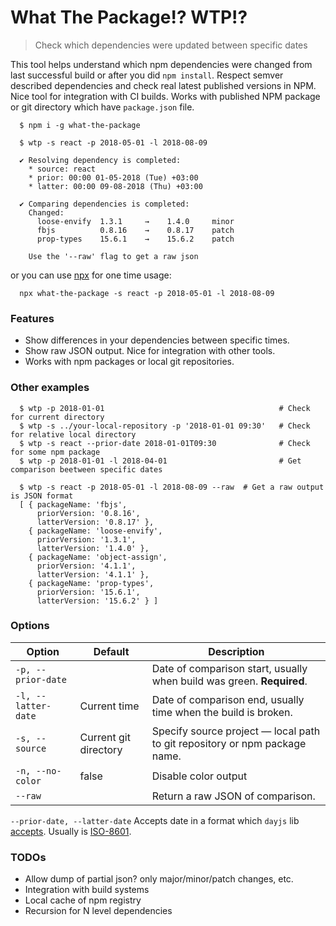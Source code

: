 # What The Package!? WTP!?

> Check which dependencies were updated between specific dates

This tool helps understand which npm dependencies were changed from last successful build or after you did `npm install`.
Respect semver described dependencies and check real latest published versions in NPM.
Nice tool for integration with CI builds. Works with published NPM package or git directory which have `package.json` file.

```
  $ npm i -g what-the-package

  $ wtp -s react -p 2018-05-01 -l 2018-08-09
  
  ✔ Resolving dependency is completed:
    * source: react
    * prior: 00:00 01-05-2018 (Tue) +03:00
    * latter: 00:00 09-08-2018 (Thu) +03:00
  
  ✔ Comparing dependencies is completed:
    Changed:
      loose-envify  1.3.1     →    1.4.0     minor
      fbjs          0.8.16    →    0.8.17    patch
      prop-types    15.6.1    →    15.6.2    patch
    
    Use the '--raw' flag to get a raw json
```

or you can use [npx](https://github.com/zkat/npx#one-off-invocation-without-local-installation) for one time usage:

```
  npx what-the-package -s react -p 2018-05-01 -l 2018-08-09
```

### Features

* Show differences in your dependencies between specific times.
* Show raw JSON output. Nice for integration with other tools.
* Works with npm packages or local git repositories.

### Other examples

```
  $ wtp -p 2018-01-01                                       # Check for current directory
  $ wtp -s ../your-local-repository -p '2018-01-01 09:30'   # Check for relative local directory
  $ wtp -s react --prior-date 2018-01-01T09:30              # Check for some npm package
  $ wtp -p 2018-01-01 -l 2018-04-01                         # Get comparison beetween specific dates

  $ wtp -s react -p 2018-05-01 -l 2018-08-09 --raw  # Get a raw output is JSON format
  [ { packageName: 'fbjs',
      priorVersion: '0.8.16',
      latterVersion: '0.8.17' },
    { packageName: 'loose-envify',
      priorVersion: '1.3.1',
      latterVersion: '1.4.0' },
    { packageName: 'object-assign',
      priorVersion: '4.1.1',
      latterVersion: '4.1.1' },
    { packageName: 'prop-types',
      priorVersion: '15.6.1',
      latterVersion: '15.6.2' } ]
```

### Options

| Option                   | Default                  | Description                                                                         |
| -------------------------| ------------------------ | ----------------------------------------------------------------------------------- |
| `-p, --prior-date`       |                          | Date of comparison start, usually when build was green. **Required**.               |
| `-l, --latter-date`      | Current time             | Date of comparison end, usually time when the build is broken.                      |
| `-s, --source`           | Current git directory    | Specify source project — local path to git repository or npm package name.          |
| `-n, --no-color`         | false                    | Disable color output                                                                |
| `--raw`                  |                          | Return a raw JSON of comparison.                                                    |

`--prior-date, --latter-date`
Accepts date in a format which `dayjs` lib [accepts](https://github.com/iamkun/dayjs/blob/master/docs/en/API-reference.md#constructor-dayjsexisting-string--number--date--dayjs). Usually is [ISO-8601](https://en.wikipedia.org/wiki/ISO_8601).

### TODOs
  * Allow dump of partial json? only major/minor/patch changes, etc.
  * Integration with build systems
  * Local cache of npm registry
  * Recursion for N level dependencies



